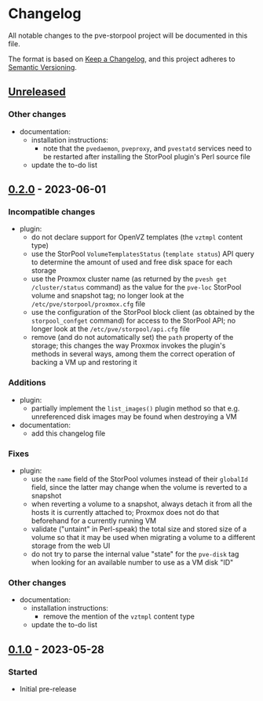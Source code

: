 <!--
SPDX-FileCopyrightText: StorPool <support@storpool.com>
SPDX-License-Identifier: BSD-2-Clause
-->

# Changelog

All notable changes to the pve-storpool project will be documented in this file.

The format is based on [Keep a Changelog](https://keepachangelog.com/en/1.0.0/),
and this project adheres to [Semantic Versioning](https://semver.org/spec/v2.0.0.html).

## [Unreleased]

### Other changes

- documentation:
    - installation instructions:
        - note that the `pvedaemon`, `pveproxy`, and `pvestatd` services need to be
          restarted after installing the StorPool plugin's Perl source file
    - update the to-do list

## [0.2.0] - 2023-06-01

### Incompatible changes

- plugin:
    - do not declare support for OpenVZ templates (the `vztmpl` content type)
    - use the StorPool `VolumeTemplatesStatus` (`template status`) API query to
      determine the amount of used and free disk space for each storage
    - use the Proxmox cluster name (as returned by the `pvesh get /cluster/status`
      command) as the value for the `pve-loc` StorPool volume and snapshot tag;
      no longer look at the `/etc/pve/storpool/proxmox.cfg` file
    - use the configuration of the StorPool block client (as obtained by
      the `storpool_confget` command) for access to the StorPool API;
      no longer look at the `/etc/pve/storpool/api.cfg` file
    - remove (and do not automatically set) the `path` property of the storage;
      this changes the way Proxmox invokes the plugin's methods in several ways,
      among them the correct operation of backing a VM up and restoring it

### Additions

- plugin:
    - partially implement the `list_images()` plugin method so that e.g.
      unreferenced disk images may be found when destroying a VM
- documentation:
    - add this changelog file

### Fixes

- plugin:
    - use the `name` field of the StorPool volumes instead of their `globalId`
      field, since the latter may change when the volume is reverted to
      a snapshot
    - when reverting a volume to a snapshot, always detach it from all the hosts
      it is currently attached to; Proxmox does not do that beforehand for
      a currently running VM
    - validate ("untaint" in Perl-speak) the total size and stored size of
      a volume so that it may be used when migrating a volume to a different
      storage from the web UI
    - do not try to parse the internal value "state" for the `pve-disk` tag when
      looking for an available number to use as a VM disk "ID"

### Other changes

- documentation:
    - installation instructions:
        - remove the mention of the `vztmpl` content type
    - update the to-do list

## [0.1.0] - 2023-05-28

### Started

- Initial pre-release

[Unreleased]: https://github.com/storpool/pve-storpool/compare/release/0.2.0...main
[0.2.0]: https://github.com/storpool/pve-storpool/compare/release/0.1.0...release%2F0.2.0
[0.1.0]: https://github.com/storpool/pve-storpool/releases/tag/release%2F0.1.0
